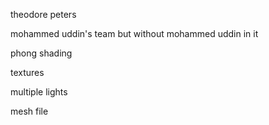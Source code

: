 theodore peters

mohammed uddin's team but without mohammed uddin in it

phong shading

textures

multiple lights

mesh file
